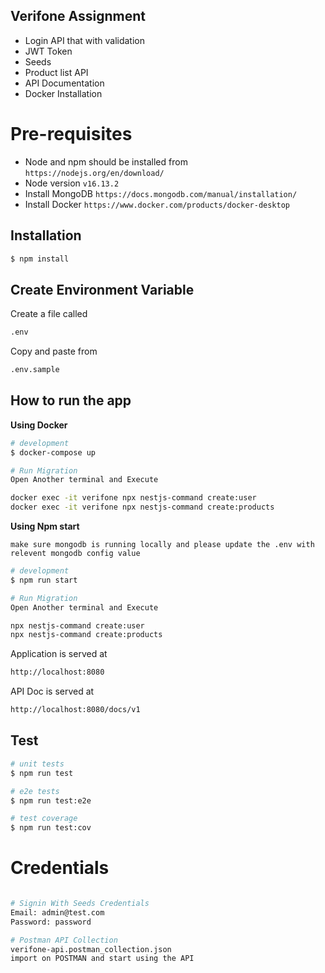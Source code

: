 ## Verifone Assignment

* Login API that with validation
* JWT Token
* Seeds
* Product list API
* API Documentation
* Docker Installation

# Pre-requisites 
* Node and npm should be installed from `https://nodejs.org/en/download/`
* Node version `v16.13.2`
* Install MongoDB `https://docs.mongodb.com/manual/installation/`
* Install Docker `https://www.docker.com/products/docker-desktop`

## Installation

```bash
$ npm install
```

## Create Environment Variable

Create a file called

```bash
.env
```

Copy and paste from

```bash
.env.sample
```

## How to run the app
**Using Docker**
```bash
# development
$ docker-compose up

# Run Migration 
Open Another terminal and Execute 

docker exec -it verifone npx nestjs-command create:user
docker exec -it verifone npx nestjs-command create:products
```
**Using Npm start**

`make sure mongodb is running locally and please update the .env with relevent mongodb config value`
```bash
# development
$ npm run start

# Run Migration 
Open Another terminal and Execute 

npx nestjs-command create:user
npx nestjs-command create:products
```
Application is served at

```bash
http://localhost:8080
```

API Doc is served at
```bash
http://localhost:8080/docs/v1
```

## Test

```bash
# unit tests
$ npm run test

# e2e tests
$ npm run test:e2e

# test coverage
$ npm run test:cov
```

# Credentials 
```bash

# Signin With Seeds Credentials
Email: admin@test.com
Password: password

# Postman API Collection
verifone-api.postman_collection.json
import on POSTMAN and start using the API

```
